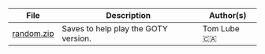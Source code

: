 File | Description | Author(s)
---- | ----------- | ---------
[random.zip](https://github.com/xenia-canary/game-saves/raw/master/saves/5454082B%20-%20🐴/random.zip) | Saves to help play the GOTY version. | Tom Lube🇨🇦
